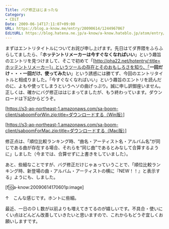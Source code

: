 ```yaml
---
Title: バグ修正はじまったな
Category:
- CDiT
Date: 2009-06-14T17:11:07+09:00
URL: https://blog.a-know.me/entry/20090614/1244967067
EditURL: https://blog.hatena.ne.jp/a-know/a-know.hateblo.jp/atom/entry/12921228815727980042
---
```


まずはエントリタイトルについてお詫び申し上げます。先日はてダ界隈をふらふらしてましたら、「<span style="font-weight:bold;">ホッテントリメーカーは今すぐなくなればいい</span>」という趣旨のエントリを見つけまして、そこで初めて「[http://pha22.net/hotentry/:title=ホッテントリメーカー]」というツールの存在とそのおもしろさを知り、「<span style="font-weight:bold;">一回だけ・・・一回だけ、使ってみたい</span>」という誘惑には勝てず、今回のエントリタイトルと相成りました。「今すぐなくなればいい」という趣旨のエントリを読んだのに、よもや使ってしまうというヘソの曲げっぷり。誠に申し訳御座いません。正しくは、確かにバグ修正ははじまってましたが、もう終わっています。ダウンロードは下記からどうぞ。


[https://s3-ap-northeast-1.amazonaws.com/sa-boom-client/saboomForWin.zip:title=ダウンロードする（Win版）]

[https://s3-ap-northeast-1.amazonaws.com/sa-boom-client/saboomForMac.zip:title=ダウンロードする（Mac版）]


修正点は、「順位比較ランキング時、“曲名・アーティスト名・アルバム名”が同じである曲が存在する場合、それらを“同じ曲”であるとみなして合算するように」しました（今までは、合算せずに上書きをしていました）。

あと、些細なことですが、バグ修正だけじゃぁっていうことで、「順位比較ランキング時、新登場の曲・アルバム・アーティストの横に『NEW！！』と表示する」ようにも、しました。


[f:id:a-know:20090614170601p:image]


↑　こんな感じです。ホントに些細。


最近、一日のＤＬ数が以前よりも増えてきてるのが嬉しいです。不具合・使いにくい点はどんどん改善していきたいと思いますので、これからもどうぞ宜しくお願いしますです。


<script src="https://moshi-moshi.moshimo.works/moshimoshi/a_know_blog/20090614-1244967067?title=%E3%83%90%E3%82%B0%E4%BF%AE%E6%AD%A3%E3%81%AF%E3%81%98%E3%81%BE%E3%81%A3%E3%81%9F%E3%81%AA"></script>
